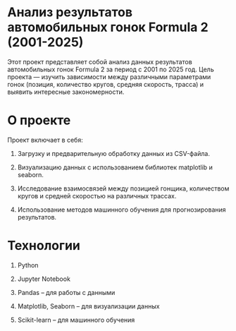 # Анализ результатов автомобильных гонок Formula 2 (2001-2025)
Этот проект представляет собой анализ данных результатов автомобильных гонок Formula 2 за период с 2001 по 2025 год. Цель проекта — изучить зависимости между различными параметрами гонок (позиция, количество кругов, средняя скорость, трасса) и выявить интересные закономерности.
# О проекте
Проект включает в себя:

1) Загрузку и предварительную обработку данных из CSV-файла.

2) Визуализацию данных с использованием библиотек matplotlib и seaborn.

3) Исследование взаимосвязей между позицией гонщика, количеством кругов и средней скоростью на различных трассах.

4) Использование методов машинного обучения для прогнозирования результатов.

# Технологии
1) Python

2) Jupyter Notebook

3) Pandas – для работы с данными

4) Matplotlib, Seaborn – для визуализации данных

5) Scikit-learn – для машинного обучения 
